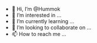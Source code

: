 - 👋 Hi, I’m @Hummok
- 👀 I’m interested in ...
- 🌱 I’m currently learning ...
- 💞️ I’m looking to collaborate on ...
- 📫 How to reach me ...

<!---
Hummok/Hummok is a ✨ special ✨ repository because its `README.md` (this file) appears on your GitHub profile.
You can click the Preview link to take a look at your changes.
--->
